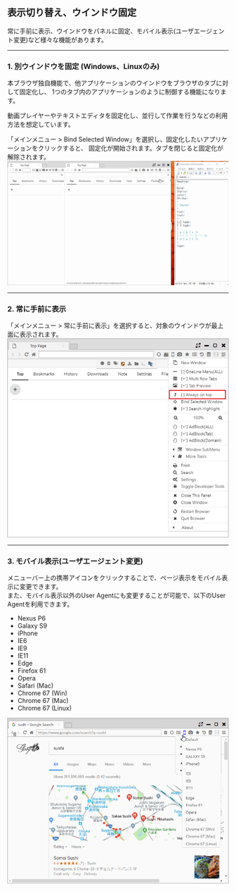 ## 表示切り替え、ウインドウ固定

常に手前に表示、ウインドウをパネルに固定、モバイル表示(ユーザエージェント変更)など様々な機能があります。

*********

### 1. 別ウインドウを固定 (Windows、Linuxのみ)

本ブラウザ独自機能で、他アプリケーションのウインドウをブラウザのタブに対して固定化し、
1つのタブ内のアプリケーションのように制御する機能になります。  

動画プレイヤーやテキストエディタを固定化し、並行して作業を行うなどの利用方法を想定しています。

「メインメニュー > Bind Selected Window」を選択し、固定化したいアプリケーションをクリックすると、
固定化が開始されます。タブを閉じると固定化が解除されます。
![bind-window](img/bind-window.gif)

*********


### 2. 常に手前に表示

「メインメニュー > 常に手前に表示」を選択すると、対象のウインドウが最上面に表示されます。
![always-on-top](img/always-on-top.png)

*********

### 3. モバイル表示(ユーザエージェント変更)

メニューバー上の携帯アイコンをクリックすることで、ページ表示をモバイル表示に変更できます。  
また、モバイル表示以外のUser Agentにも変更することが可能で、以下のUser Agentを利用できます。

- Nexus P6
- Galaxy S9
- iPhone
- IE6
- IE9
- IE11
- Edge
- Firefox 61
- Opera
- Safari (Mac)
- Chrome 67 (Win)
- Chrome 67 (Mac)
- Chrome 67 (Linux)

![mobile](img/mobile.gif)
